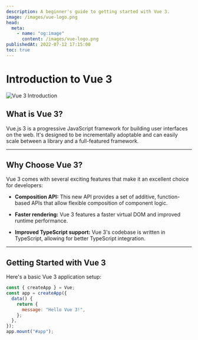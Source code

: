 ```yaml
---
description: A beginner's guide to getting started with Vue 3.
image: /images/vue-logo.png
head:
  meta:
    - name: "og:image"
      content: /images/vue-logo.png
publishedAt: 2022-07-12 17:15:00
toc: true
---
```


# Introduction to Vue 3

![Vue 3 Introduction](/images/vue-logo.png)

## What is Vue 3?

Vue.js 3 is a progressive JavaScript framework for building user interfaces on the web. It's designed to be incrementally adoptable and can easily scale between a library and a full-featured framework.

---

## Why Choose Vue 3?

Vue 3 comes with several exciting features that make it an excellent choice for developers:

- **Composition API:** This new API provides a set of additive, function-based APIs that allow flexible composition of component logic.
- **Faster rendering:** Vue 3 features a faster virtual DOM and improved runtime performance.

- **Improved TypeScript support:** Vue 3's codebase is written in TypeScript, allowing for better TypeScript integration.

---

## Getting Started with Vue 3

Here's a basic Vue 3 application setup:

```js
const { createApp } = Vue;
const app = createApp({
  data() {
    return {
      message: "Hello Vue 3!",
    };
  },
});
app.mount("#app");
```
